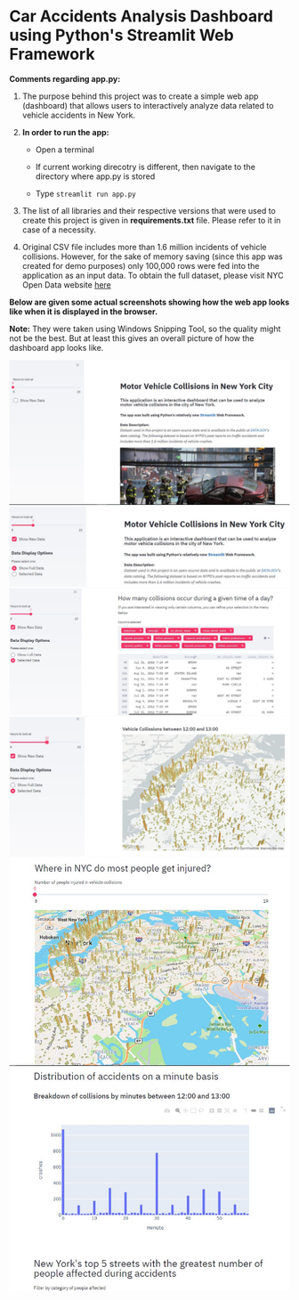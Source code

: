 # Car Accidents Analysis Dashboard using Python's Streamlit Web Framework

**Comments regarding app.py:**

1. The purpose behind this project was to create a simple web app (dashboard) that allows users to interactively analyze data 
related to vehicle accidents in New York.

2. **In order to run the app:**	

	- Open a terminal 	

	-  If current working direcotry is different, then navigate to the directory where app.py is stored
	
	- Type `streamlit run app.py`

	

3. The list of all libraries and their respective versions that were used to create this project is given in **requirements.txt** file. Please refer to it in case of a necessity.

4. Original CSV file includes more than 1.6 million incidents of vehicle collisions. However, for the sake of memory saving (since this app was created for demo purposes) only 100,000 rows were fed into the application as an input data. To obtain the full dataset, please visit NYC Open Data website [here](https://data.cityofnewyork.us/Public-Safety/Motor-Vehicle-Collisions-Crashes/h9gi-nx95)

**Below are given some actual screenshots showing how the web app looks like when it is displayed in the browser.**


**Note:** They were taken using Windows Snipping Tool, so the quality might not be the best. But at least this gives an overall picture of how the dashboard app looks like.

![](app_images/ny_app_1.JPG)
<br/>
![](app_images/ny_app_2.JPG)
<br/>
![](app_images/ny_app_3.JPG)
<br/>
![](app_images/ny_app_4.JPG)
<br/>
![](app_images/ny_app_5.JPG)
<br/>
![](app_images/ny_app_6.JPG)




